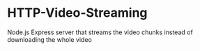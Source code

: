 # HTTP-Video-Streaming
Node.js Express server that streams the video chunks instead of downloading the whole video 
